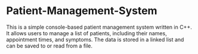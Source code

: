 # Patient-Management-System
This is a simple console-based patient management system written in C++. It allows users to manage a list of patients, including their names, appointment times, and symptoms. The data is stored in a linked list and can be saved to or read from a file.

